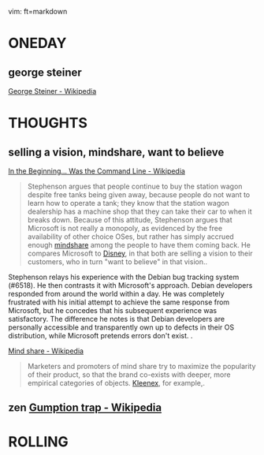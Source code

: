 vim: ft=markdown

ONEDAY
====

george steiner
----
[George Steiner - Wikipedia](https://en.wikipedia.org/wiki/George_Steiner)

THOUGHTS
====

selling a vision, mindshare, want to believe
----
[In the Beginning... Was the Command Line - Wikipedia](https://en.wikipedia.org/wiki/In_the_Beginning..._Was_the_Command_Line)

> Stephenson argues that people continue to buy the station wagon
> despite free tanks being given away, because people do not want to
> learn how to operate a tank; they know that the station wagon
> dealership has a machine shop that they can take their car to when it
> breaks down. Because of this attitude, Stephenson argues that
> Microsoft is not really a monopoly, as evidenced by the free
> availability of other choice OSes, but rather has simply accrued
> enough [mindshare](https://en.wikipedia.org/wiki/Mindshare
> "Mindshare") among the people to have them coming back. He compares
> Microsoft to [Disney](https://en.wikipedia.org/wiki/Disney "Disney"),
> in that both are selling a vision to their customers, who in turn
> "want to believe" in that vision..

Stephenson relays his experience with the Debian bug tracking system
(#6518). He then contrasts it with Microsoft's approach. Debian
developers responded from around the world within a day. He was
completely frustrated with his initial attempt to achieve the same
response from Microsoft, but he concedes that his subsequent experience
was satisfactory. The difference he notes is that Debian developers are
personally accessible and transparently own up to defects in their OS
distribution, while Microsoft pretends errors don't exist. .


[Mind share - Wikipedia](https://en.wikipedia.org/wiki/Mind_share)

> Marketers and promoters of mind share try to maximize the popularity
> of their product, so that the brand co-exists with deeper, more
> empirical categories of objects.
> [Kleenex](https://en.wikipedia.org/wiki/Kleenex "Kleenex"), for
> example,.


zen [Gumption trap - Wikipedia](https://en.wikipedia.org/wiki/Gumption_trap)
----


ROLLING
=====
